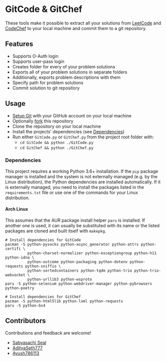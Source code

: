 # GitCode & GitChef

These tools make it possible to extract all your solutions from [LeetCode](https://leetcode.com/) and
[CodeChef](https://codeshef.com) to your local machine and commit them to a git repository.

## Features

- Supports O-Auth login
- Supports user-pass login
- Creates folder for every of your problem solutions
- Exports all of your problem solutions in separate folders
- Additionally, exports problem descriptions with them
- Specify path for problem solutions
- Commit solution to git repository

## Usage

- [Setup Git](https://docs.github.com/en/get-started/quickstart/set-up-git) with your GitHub account on your local
  machine
- Optionally [fork](https://github.com/Sabyasachi-Seal/GitCode/fork) this repository
- Clone the repository on your local machine
- Install the projects' dependencies (see [Dependencies](#Dependencies))
- Run either `GitCode.py` or `GitChef.py` from the project root folder with:
    - `cd GitCode && python ./GitCode.py`
    - `cd GitChef && python ./GitChef.py`

### Dependencies

This project requires a working Python 3.6+ installation. If the `pip` package manager is installed and the system is
not externally managed (e.g. by the Linux distribution), the Python dependencies are installed automatically. If it is
externally managed, you need to install the packages listed in the `requirements.txt` file or use one of the commands
for your Linux distribution.

#### Arch Linux

This assumes that the AUR package install helper `paru` is installed. If another one is used, it can usually be
substituted with its name or the listed packages are cloned and built itself with `makepkg`.

```shell
# Install dependencies for GitCode
pacman -S python-pysocks python-async_generator python-attrs python-certifi \
          python-charset-normalizer python-exceptiongroup python-h11 python-idna \
          python-outcome python-packaging python-dotenv python-requests python-sniffio \
          python-sortedcontainers python-tqdm python-trio python-trio-websocket \
          python-urllib3 python-wsproto
paru -S python-selenium python-webdriver-manager python-pybrowsers python-poetry

# Install dependencies for GitChef
pacman -S python-html5lib python-lxml python-requests
paru -S python-bs4
```

## Contributors

Contributions and feedback are welcome!

- [Sabyasachi Seal](https://github.com/Sabyasachi-Seal)
- [AdityaSeth777](https://github.com/AdityaSeth777)
- [Ayush786113](https://github.com/Ayush786113)
